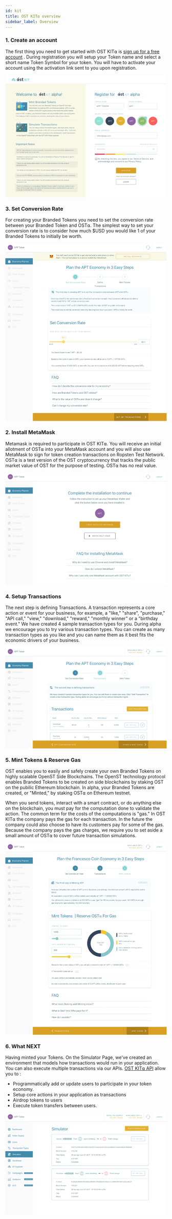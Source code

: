 ```yaml
---
id: kit
title: OST KIT⍺ overview
sidebar_label: Overview
---
```


###  1. Create an account
The first thing you need to get started with OST KIT⍺ is [<u>sign up for a free account</u>](https://kit.ost.com/sign-up) . During registration you will setup your Token name and select a short name Token Symbol for your token. You will have to activate your account using the activation link sent to you upon registration.

![Register](assets/Register.jpg)

###  3. Set Conversion Rate
For creating your Branded Tokens you need to set the conversion rate between your Branded Token and OST⍺. The simplest way to set your conversion rate is to consider how much $USD you would like 1 of your Branded Tokens to initially be worth.

![setconversion](assets/SetConversionRate.jpg)

###  2. Install MetaMask
Metamask is required to participate in OST KIT⍺. You will receive an initial allotment of OST⍺ into your MetaMask account and you will also use MetaMask to sign for token creation transactions on Ropsten Test Network.  OST⍺ is a test version of the OST cryptocurrency that tracks the public market value of OST for the purpose of testing. OST⍺ has no real value.

![MetaMaskInstalled](assets/metamask_installed-1.jpg)

###  4. Setup Transactions
The next step is defining Transactions. A transaction represents a core action or event for your business, for example, a "like," "share", "purchase," "API call," "view," "download," "reward," "monthly winner" or a "birthday event."  We have created 4 sample transaction types for you. During alpha we encourage you to try various transaction types. You can create as many transaction types as you like and you can name them as it best fits the economic drivers of your business.

![setupTransactions](assets/Setup_Transactions.jpg)

###  5. Mint Tokens & Reserve Gas
OST enables you to easily and safely create your own Branded Tokens on highly scalable OpenST Side Blockchains. The OpenST technology protocol enables Branded Tokens to be created on side blockchains by staking OST on the pubilic Ethereum blockchain. In alpha, your Branded Tokens are created, or "Minted," by staking OST⍺ on Ethereum testnet.

When you send tokens, interact with a smart contract, or do anything else on the blockchain, you must pay for the computation done to validate the action. The common term for the costs of the computations is "gas." In OST KIT⍺ the company pays the gas for each transaction. In the future the company could also choose to have its customers pay for some of the gas. Because the company pays the gas charges, we require you to set aside a small amount of OST⍺ to cover future transaction simulations. 
       
![stakeNmint](assets/Stake&Mint.jpg)
 
### 6. What NEXT
Having minted your Tokens. On the Simulator Page, we've created an environment that models how transactions would run in your application. You can also execute multiple transactions via our APIs. [<u>OST KIT⍺ API</u>](2_00_API_OVERVIEW.md) allow you to :     
* Programmatically add or update users to participate in your token economy.
* Setup core actions in your application as transactions
* Airdrop tokens to users
* Execute token transfers between users.
	
![simulator](assets/Simulator.jpg)                                
